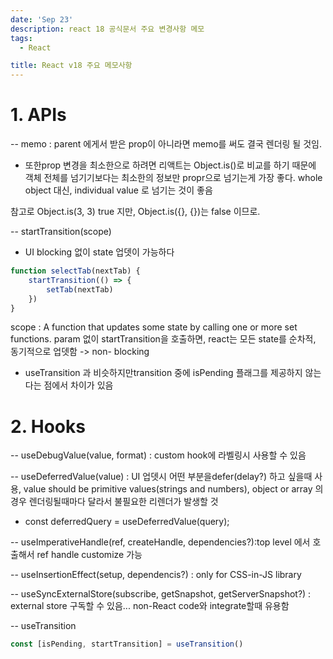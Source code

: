 ```yaml
---
date: 'Sep 23'
description: react 18 공식문서 주요 변경사항 메모
tags:
  - React

title: React v18 주요 메모사항
---
```


# 1. APIs

-- memo : parent 에게서 받은 prop이 아니라면 memo를 써도 결국 렌더링 될 것임.

- 또한prop 변경을 최소한으로 하려면 리액트는 Object.is()로 비교를 하기 때문에 객체 전체를 넘기기보다는 최소한의 정보만 propr으로 넘기는게 가장 좋다. whole object 대신, individual value 로 넘기는 것이 좋음

참고로 Object.is(3, 3) true 지만, Object.is({}, {})는 false 이므로.

-- startTransition(scope)

- UI blocking 없이 state 업뎃이 가능하다

```js
function selectTab(nextTab) {
	startTransition(() => {
		setTab(nextTab)
	})
}
```

scope : A function that updates some state by calling one or more set functions.
param 없이 startTransition을 호출하면, react는 모든 state를 순차적, 동기적으로 업뎃함 -> non- blocking

- useTransition 과 비슷하지만transition 중에 isPending 플래그를 제공하지 않는다는 점에서 차이가 있음

# 2. Hooks

-- useDebugValue(value, format) : custom hook에 라벨링시 사용할 수 있음

-- useDeferredValue(value) : UI 업뎃시 어떤 부분을defer(delay?) 하고 싶을때 사용, value should be primitive values(strings and numbers), object or array 의 경우 렌더링될때마다 달라서 불필요한 리렌더가 발생할 것

- const deferredQuery = useDeferredValue(query);

-- useImperativeHandle(ref, createHandle, dependencies?):top level 에서 호출해서 ref handle customize 가능

-- useInsertionEffect(setup, dependencis?) : only for CSS-in-JS library

-- useSyncExternalStore(subscribe, getSnapshot, getServerSnapshot?) : external store 구독할 수 있음... non-React code와 integrate할때 유용함

-- useTransition

```js
const [isPending, startTransition] = useTransition()
```
